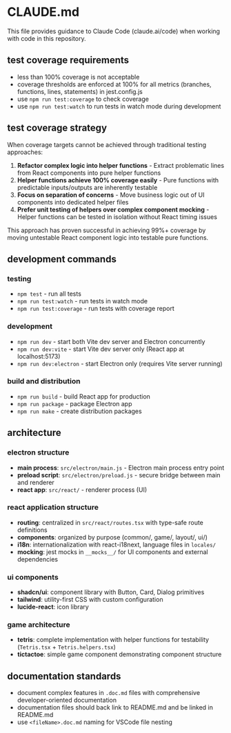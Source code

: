 # CLAUDE.md

This file provides guidance to Claude Code (claude.ai/code) when working with code in this repository.

## test coverage requirements

- less than 100% coverage is not acceptable
- coverage thresholds are enforced at 100% for all metrics (branches, functions, lines, statements) in jest.config.js
- use `npm run test:coverage` to check coverage
- use `npm run test:watch` to run tests in watch mode during development

## test coverage strategy

When coverage targets cannot be achieved through traditional testing approaches:
1. **Refactor complex logic into helper functions** - Extract problematic lines from React components into pure helper functions
2. **Helper functions achieve 100% coverage easily** - Pure functions with predictable inputs/outputs are inherently testable
3. **Focus on separation of concerns** - Move business logic out of UI components into dedicated helper files
4. **Prefer unit testing of helpers over complex component mocking** - Helper functions can be tested in isolation without React timing issues

This approach has proven successful in achieving 99%+ coverage by moving untestable React component logic into testable pure functions.

## development commands

### testing
- `npm test` - run all tests
- `npm run test:watch` - run tests in watch mode
- `npm run test:coverage` - run tests with coverage report

### development
- `npm run dev` - start both Vite dev server and Electron concurrently
- `npm run dev:vite` - start Vite dev server only (React app at localhost:5173)
- `npm run dev:electron` - start Electron only (requires Vite server running)

### build and distribution
- `npm run build` - build React app for production
- `npm run package` - package Electron app
- `npm run make` - create distribution packages

## architecture

### electron structure
- **main process**: `src/electron/main.js` - Electron main process entry point
- **preload script**: `src/electron/preload.js` - secure bridge between main and renderer
- **react app**: `src/react/` - renderer process (UI)

### react application structure
- **routing**: centralized in `src/react/routes.tsx` with type-safe route definitions
- **components**: organized by purpose (common/, game/, layout/, ui/)
- **i18n**: internationalization with react-i18next, language files in `locales/`
- **mocking**: jest mocks in `__mocks__/` for UI components and external dependencies

### ui components
- **shadcn/ui**: component library with Button, Card, Dialog primitives
- **tailwind**: utility-first CSS with custom configuration
- **lucide-react**: icon library

### game architecture
- **tetris**: complete implementation with helper functions for testability (`Tetris.tsx` + `Tetris.helpers.tsx`)
- **tictactoe**: simple game component demonstrating component structure

## documentation standards

- document complex features in `.doc.md` files with comprehensive developer-oriented documentation
- documentation files should back link to README.md and be linked in README.md
- use `<fileName>.doc.md` naming for VSCode file nesting
